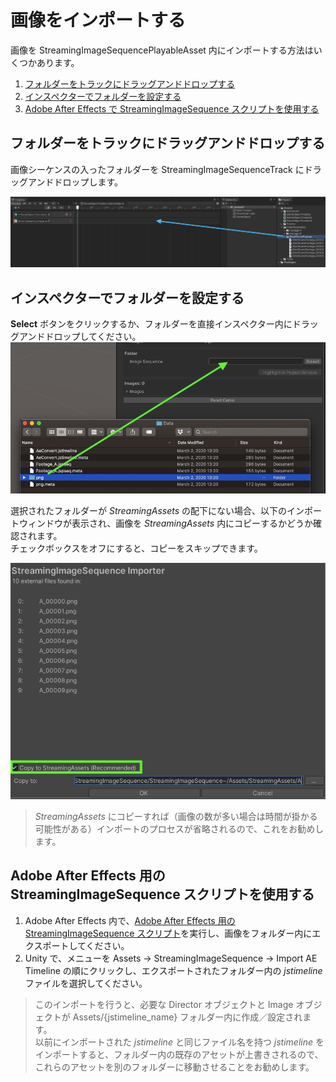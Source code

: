 # 画像をインポートする

画像を StreamingImageSequencePlayableAsset 内にインポートする方法はいくつかあります。

1. [フォルダーをトラックにドラッグアンドドロップする](#folder-drag-and-drop-to-the-track)
1. [インスペクターでフォルダーを設定する](#setting-the-folder-via-inspector)
1. [Adobe After Effects で StreamingImageSequence スクリプトを使用する](#using-streamingImageSequence-script-for-adobe-after-effects)

## フォルダーをトラックにドラッグアンドドロップする

画像シーケンスの入ったフォルダーを StreamingImageSequenceTrack にドラッグアンドドロップします。

![DragAndDropFolder](../images/DragAndDropFolder.png)

## インスペクターでフォルダーを設定する

**Select** ボタンをクリックするか、フォルダーを直接インスペクター内にドラッグアンドドロップしてください。
![DragAndDropInspector](../images/DragAndDropInspector.png)

選択されたフォルダーが *StreamingAssets* の配下にない場合、以下のインポートウィンドウが表示され、画像を *StreamingAssets* 内にコピーするかどうか確認されます。   
チェックボックスをオフにすると、コピーをスキップできます。  

![ImporterWindow](../images/ImporterWindow.png)

> *StreamingAssets* にコピーすれば（画像の数が多い場合は時間が掛かる可能性がある）インポートのプロセスが省略されるので、これをお勧めします。

## Adobe After Effects 用の StreamingImageSequence スクリプトを使用する

1. Adobe After Effects 内で、[Adobe After Effects 用の StreamingImageSequence スクリプト](https://github.com/unity3d-jp/StreamingImageSequence/tree/dev/AE~/Plugins)を実行し、画像をフォルダー内にエクスポートしてください。
2. Unity で、メニューを Assets -> StreamingImageSequence -> Import AE Timeline の順にクリックし、エクスポートされたフォルダー内の *jstimeline* ファイルを選択してください。

> このインポートを行うと、必要な Director オブジェクトと Image オブジェクトが Assets/{jstimeline_name} フォルダー内に作成／設定されます。  
以前にインポートされた *jstimeline* と同じファイル名を持つ *jstimeline* をインポートすると、フォルダー内の既存のアセットが上書きされるので、
これらのアセットを別のフォルダーに移動させることをお勧めします。
